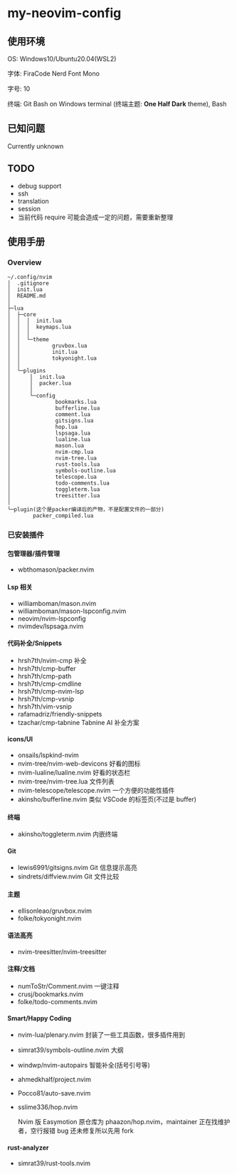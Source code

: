 # my-neovim-config

## 使用环境

OS: Windows10/Ubuntu20.04(WSL2)

字体: FiraCode Nerd Font Mono

字号: 10

终端: Git Bash on Windows terminal (终端主题: **One Half Dark** theme), Bash

## 已知问题

Currently unknown

## TODO

- debug support
- ssh
- translation
- session
- 当前代码 require 可能会造成一定的问题，需要重新整理

## 使用手册

### Overview

```
~/.config/nvim
│  .gitignore
│  init.lua
│  README.md
│
├─lua
│  ├─core
│  │  │  init.lua
│  │  │  keymaps.lua
│  │  │
│  │  └─theme
│  │          gruvbox.lua
│  │          init.lua
│  │          tokyonight.lua
│  │
│  └─plugins
│      │  init.lua
│      │  packer.lua
│      │
│      └─config
│              bookmarks.lua
│              bufferline.lua
│              comment.lua
│              gitsigns.lua
│              hop.lua
│              lspsaga.lua
│              lualine.lua
│              mason.lua
│              nvim-cmp.lua
│              nvim-tree.lua
│              rust-tools.lua
│              symbols-outline.lua
│              telescope.lua
│              todo-comments.lua
│              toggleterm.lua
│              treesitter.lua
│
└─plugin(这个是packer编译后的产物，不是配置文件的一部分)
        packer_compiled.lua
```

### 已安装插件

#### 包管理器/插件管理

- wbthomason/packer.nvim 

#### Lsp 相关

- williamboman/mason.nvim
- williamboman/mason-lspconfig.nvim
- neovim/nvim-lspconfig
- nvimdev/lspsaga.nvim

#### 代码补全/Snippets

- hrsh7th/nvim-cmp 补全
- hrsh7th/cmp-buffer
- hrsh7th/cmp-path
- hrsh7th/cmp-cmdline
- hrsh7th/cmp-nvim-lsp
- hrsh7th/cmp-vsnip
- hrsh7th/vim-vsnip
- rafamadriz/friendly-snippets
- tzachar/cmp-tabnine Tabnine AI 补全方案

#### icons/UI

- onsails/lspkind-nvim
- nvim-tree/nvim-web-devicons 好看的图标
- nvim-lualine/lualine.nvim 好看的状态栏
- nvim-tree/nvim-tree.lua 文件列表
- nvim-telescope/telescope.nvim 一个方便的功能性插件
- akinsho/bufferline.nvim 类似 VSCode 的标签页(不过是 buffer)

#### 终端

- akinsho/toggleterm.nvim 内嵌终端

#### Git

- lewis6991/gitsigns.nvim Git 信息提示高亮
- sindrets/diffview.nvim Git 文件比较

#### 主题

- ellisonleao/gruvbox.nvim
- folke/tokyonight.nvim

#### 语法高亮

- nvim-treesitter/nvim-treesitter

#### 注释/文档

- numToStr/Comment.nvim 一键注释
- crusj/bookmarks.nvim
- folke/todo-comments.nvim

#### Smart/Happy Coding

- nvim-lua/plenary.nvim 封装了一些工具函数，很多插件用到
- simrat39/symbols-outline.nvim 大纲
- windwp/nvim-autopairs 智能补全(括号引号等)
- ahmedkhalf/project.nvim
- Pocco81/auto-save.nvim
- sslime336/hop.nvim

    Nvim 版 Easymotion 原仓库为 phaazon/hop.nvim，maintainer
    正在找维护者，空行报错 bug 还未修复所以先用 fork

#### rust-analyzer

- simrat39/rust-tools.nvim

